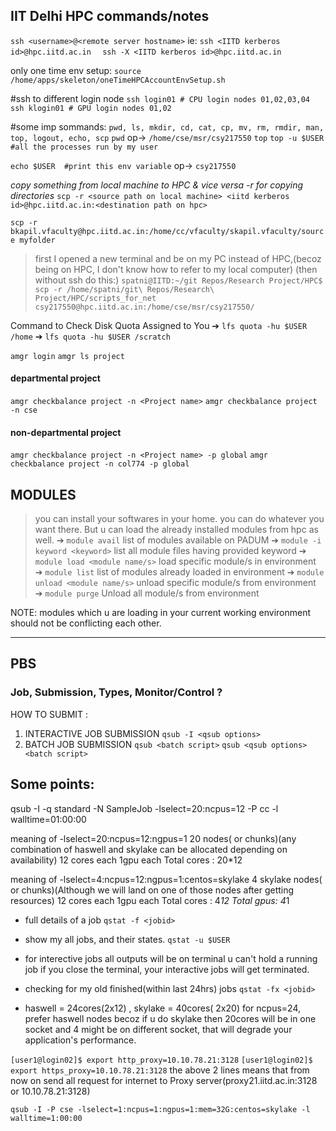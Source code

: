 ## IIT Delhi HPC commands/notes

`ssh <username>@<remote server hostname>`
ie:
`ssh <IITD kerberos id>@hpc.iitd.ac.in  `
`ssh -X <IITD kerberos id>@hpc.iitd.ac.in`

only one time env setup:
`source /home/apps/skeleton/oneTimeHPCAccountEnvSetup.sh`


#ssh to different login node
`ssh login01 # CPU login nodes 01,02,03,04`
`ssh klogin01 # GPU login nodes 01,02`


#some imp sommands: `pwd, ls, mkdir, cd, cat, cp, mv, rm, rmdir, man, top, logout, echo, scp`
`pwd`
op-> `/home/cse/msr/csy217550`
`top`
`top -u $USER #all the processes run by my user`

`echo $USER  #print this env variable`
op-> `csy217550`

*copy something from local machine to HPC & vice versa*
*-r for copying directories*
`scp -r <source path on local machine> <iitd kerberos id>@hpc.iitd.ac.in:<destination path on hpc>`


`scp -r bkapil.vfaculty@hpc.iitd.ac.in:/home/cc/vfaculty/skapil.vfaculty/source myfolder`

> first I opened a new terminal and be on my PC instead of HPC,(becoz being on HPC, I don't know how to refer to my local computer)   (then without ssh do this:)
`spatni@IITD:~/git Repos/Research Project/HPC$ scp -r /home/spatni/git\ Repos/Research\ Project/HPC/scripts_for_net csy217550@hpc.iitd.ac.in:/home/cse/msr/csy217550/`



Command to Check Disk Quota Assigned to You
➔ `lfs quota -hu $USER /home`
➔ `lfs quota -hu $USER /scratch`


`amgr login`
`amgr ls project`
#### departmental project
`amgr checkbalance project -n <Project name>`
`amgr checkbalance project -n cse `

#### non-departmental project
`amgr checkbalance project -n <Project name> -p global`
`amgr checkbalance project -n col774 -p global`


## MODULES
> you can install your softwares in your home. you can do whatever you want there. But u can load the already installed modules from hpc as well.
➔ `module avail`
list of modules available on PADUM
➔ `module -i keyword <keyword>`
list all module files having provided keyword
➔ `module load <module name/s>`
load specific module/s in environment
➔ `module list`
list of modules already loaded in environment
➔ `module unload <module name/s>`
unload specific module/s from environment
➔ `module purge`
Unload all module/s from environment 

NOTE: modules which u are loading in your current working environment should not be conflicting each other.

***
## PBS
### Job, Submission, Types, Monitor/Control ?
HOW TO SUBMIT :
1. INTERACTIVE JOB SUBMISSION
`qsub -I <qsub options>`
2. BATCH JOB SUBMISSION
`qsub <batch script>`
`qsub <qsub options> <batch script>`


## Some points:
qsub -I -q standard -N SampleJob -lselect=20:ncpus=12 -P cc -l walltime=01:00:00 

meaning of -lselect=20:ncpus=12:ngpus=1
20 nodes( or chunks)(any combination of haswell and skylake can be allocated depending on availability)
12 cores each
1gpu each
Total cores : 20*12

meaning of -lselect=4:ncpus=12:ngpus=1:centos=skylake
4 skylake nodes( or chunks)(Although we will land on one of those nodes after getting resources)
12 cores each
1gpu each
Total cores : 4*12
Total gpus: 4*1

- full details of a job
`qstat -f <jobid>`

- show my all jobs, and their states.
`qstat -u $USER`

- for interective jobs
all outputs will be on terminal
u can't hold a running job
if you close the terminal, your interactive jobs will get terminated.

- checking for my old finished(within last 24hrs) jobs
`qstat -fx <jobid>`

- haswell = 24cores(2x12) , skylake = 40cores( 2x20)
for ncpus=24, prefer haswell nodes becoz if u do skylake then 20cores will be in one socket and 4 might be on different socket, that will degrade your application's performance. 


`[user1@login02]$ export http_proxy=10.10.78.21:3128`
`[user1@login02]$ export https_proxy=10.10.78.21:3128`
the above 2 lines means that from now on send all request for internet to Proxy server(proxy21.iitd.ac.in:3128 or 10.10.78.21:3128)

`qsub -I -P cse -lselect=1:ncpus=1:ngpus=1:mem=32G:centos=skylake -l walltime=1:00:00`


